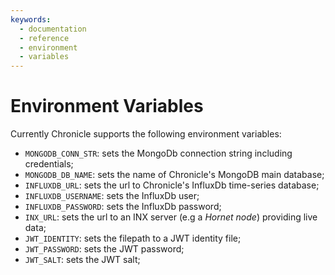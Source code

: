 ```yaml
---
keywords:
  - documentation
  - reference
  - environment
  - variables
---
```


# Environment Variables

Currently Chronicle supports the following environment variables:

- `MONGODB_CONN_STR`: sets the MongoDb connection string including credentials;
- `MONGODB_DB_NAME`: sets the name of Chronicle's MongoDB main database;
- `INFLUXDB_URL`: sets the url to Chronicle's InfluxDb time-series database;
- `INFLUXDB_USERNAME`: sets the InfluxDb user;
- `INFLUXDB_PASSWORD`: sets the InfluxDb password;
- `INX_URL`: sets the url to an INX server (e.g a _Hornet node_) providing live data;
- `JWT_IDENTITY`: sets the filepath to a JWT identity file;
- `JWT_PASSWORD`: sets the JWT password;
- `JWT_SALT`: sets the JWT salt;

